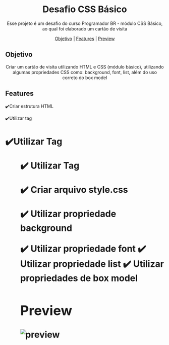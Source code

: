 <h1 align="center">Desafio CSS Básico</h1>

<p align="center">Esse projeto é um desafio do curso Programador BR - módulo CSS Básico, ao qual foi elaborado um cartão de visita</p>

<p align="center">
  <a href="#objetivo">Objetivo</a> |
  <a href="#features">Features</a> |
  <a href="#preview">Preview</a>
</p>


## Objetivo
<p align="center">
  Criar um cartão de visita utilizando HTML e CSS (módulo básico), utilizando algumas propriedades CSS como: background, font, list, além do uso correto do box model
</p>



## Features
<p>
✔️Criar estrutura HTML

✔️Utilizar tag <h1>
  
✔️Utilizar Tag <ul>
  
✔️ Utilizar Tag <div>
  
✔️ Criar arquivo style.css
  
✔️ Utilizar propriedade background
  
✔️ Utilizar propriedade font
✔️ Utilizar propriedade list
✔️ Utilizar propriedades de box model
  </p>



## Preview

![preview](https://user-images.githubusercontent.com/68918326/143919825-0246e598-5f91-49ad-af21-8bc32ca23eea.PNG)
